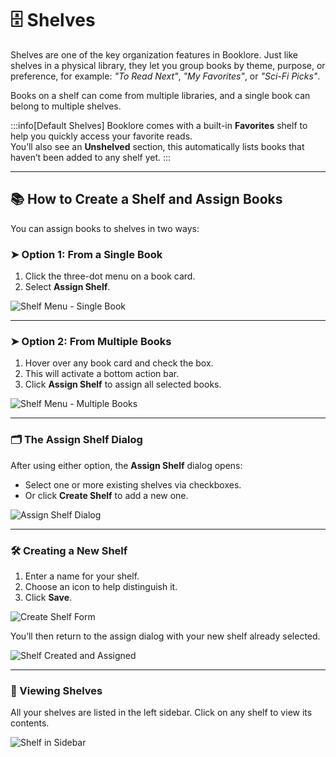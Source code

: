 # 🗄️ Shelves

Shelves are one of the key organization features in Booklore. Just like shelves in a physical library, they let you group books by theme, purpose, or preference, for example: *"To Read Next"*, *"My Favorites"*, or *"Sci-Fi Picks"*.

Books on a shelf can come from multiple libraries, and a single book can belong to multiple shelves.

:::info[Default Shelves]
Booklore comes with a built-in **Favorites** shelf to help you quickly access your favorite reads.  
You’ll also see an **Unshelved** section, this automatically lists books that haven’t been added to any shelf yet.
:::

---

## 📚 How to Create a Shelf and Assign Books

You can assign books to shelves in two ways:

### ➤ Option 1: From a Single Book
1. Click the three-dot menu on a book card.
2. Select **Assign Shelf**.
   
![Shelf Menu - Single Book](/img/shelf/shelf-menu-1.jpg)

---

### ➤ Option 2: From Multiple Books
1. Hover over any book card and check the box.
2. This will activate a bottom action bar.
3. Click **Assign Shelf** to assign all selected books.

![Shelf Menu - Multiple Books](/img/shelf/shelf-menu-2.jpg)

---

### 🗂️ The Assign Shelf Dialog
After using either option, the **Assign Shelf** dialog opens:
- Select one or more existing shelves via checkboxes.
- Or click **Create Shelf** to add a new one.

![Assign Shelf Dialog](/img/shelf/shelf-create-1.jpg)

---

### 🛠️ Creating a New Shelf
1. Enter a name for your shelf.
2. Choose an icon to help distinguish it.
3. Click **Save**.

![Create Shelf Form](/img/shelf/shelf-create-2.jpg)

You’ll then return to the assign dialog with your new shelf already selected.

![Shelf Created and Assigned](/img/shelf/shelf-create-3.jpg)

---

### 📂 Viewing Shelves
All your shelves are listed in the left sidebar. Click on any shelf to view its contents.

![Shelf in Sidebar](/img/shelf/shelf-create-4.jpg)